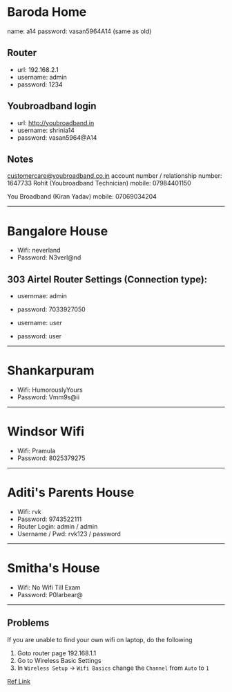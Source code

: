 # Baroda Home
  name: a14
  password: vasan5964A14  (same as old)
  
## Router
  - url: 192.168.2.1
  - username: admin
  - password: 1234
  
## Youbroadband login
  - url: http://youbroadband.in
  - username: shrinia14
  - password: vasan5964@A14

## Notes
customercare@youbroadband.co.in
account number / relationship number: 1647733
Rohit (Youbroadband Technician)
mobile: 07984401150

You Broadband (Kiran Yadav)
mobile: 07069034204

---

# Bangalore House
  - Wifi: neverland
  - Password: N3verl@nd
  

## 303 Airtel Router Settings (Connection type):
  - usernmae: admin
  - password: 7033927050

  - username: user
  - password: user

---

# Shankarpuram
  - Wifi: HumorouslyYours
  - Password: Vmm9s@ii

---

# Windsor Wifi
  - Wifi: Pramula
  - Password: 8025379275

---

# Aditi's Parents House
  - Wifi: rvk
  - Password: 9743522111
  - Router Login: admin / admin
  - Username / Pwd: rvk123 / password

---

# Smitha's House
  - Wifi: No Wifi Till Exam
  - Password: P0larbear@

---

## Problems

If you are unable to find your own wifi on laptop, do the following

1. Goto router page 192.168.1.1
2. Go to Wireless Basic Settings
3. In `Wireless Setup` -> `Wifi Basics` change the `Channel` from `Auto` to `1`

[Ref Link](http://www.tomshardware.com/answers/id-2043772/laptop-detecting-wifi.html)